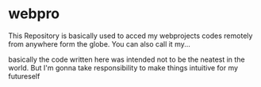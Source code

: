 # webpro
This Repository is basically used to acced my webprojects codes remotely from anywhere form the globe.
You can also call it my...

basically the code written here was intended not to be the neatest in the world. But I'm gonna take responsibility to make things intuitive for my futureself
